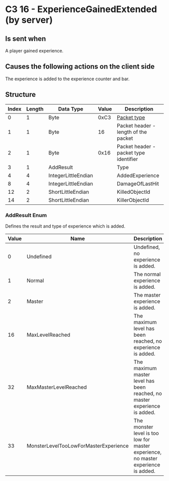 # C3 16 - ExperienceGainedExtended (by server)

## Is sent when

A player gained experience.

## Causes the following actions on the client side

The experience is added to the experience counter and bar.

## Structure

| Index | Length | Data Type | Value | Description |
|-------|--------|-----------|-------|-------------|
| 0 | 1 |   Byte   | 0xC3  | [Packet type](PacketTypes.md) |
| 1 | 1 |    Byte   |   16   | Packet header - length of the packet |
| 2 | 1 |    Byte   | 0x16  | Packet header - packet type identifier |
| 3 | 1 | AddResult |  | Type |
| 4 | 4 | IntegerLittleEndian |  | AddedExperience |
| 8 | 4 | IntegerLittleEndian |  | DamageOfLastHit |
| 12 | 2 | ShortLittleEndian |  | KilledObjectId |
| 14 | 2 | ShortLittleEndian |  | KillerObjectId |

### AddResult Enum

Defines the result and type of experience which is added.

| Value | Name | Description |
|-------|------|-------------|
| 0 | Undefined | Undefined, no experience is added. |
| 1 | Normal | The normal experience is added. |
| 2 | Master | The master experience is added. |
| 16 | MaxLevelReached | The maximum level has been reached, no experience is added. |
| 32 | MaxMasterLevelReached | The maximum master level has been reached, no master experience is added. |
| 33 | MonsterLevelTooLowForMasterExperience | The monster level is too low for master experience, no master experience is added. |